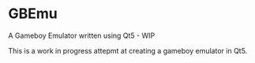 # GBEmu
A Gameboy Emulator written using Qt5 - WIP

This is a work in progress attepmt at creating a gameboy emulator in Qt5.  
